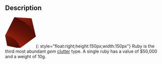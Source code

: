 ## Description
![](../static/clutter/clutter-ruby.svg "Ruby Image"){: style="float:right;height:150px;width:150px"}
Ruby is the third most abundant *gem* [clutter](/clutter "All Clutter Types") type. A single ruby has a value of $50,000 and a weight of 10g.